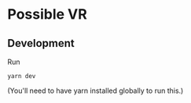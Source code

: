 # Possible VR

## Development

Run
```
yarn dev
```

(You'll need to have yarn installed globally to run this.)
